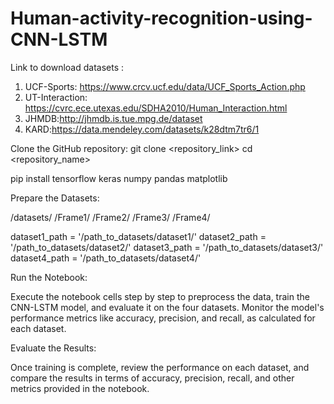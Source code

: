 # Human-activity-recognition-using-CNN-LSTM



Link to download datasets : 
1) UCF-Sports: https://www.crcv.ucf.edu/data/UCF_Sports_Action.php
2) UT-Interaction: https://cvrc.ece.utexas.edu/SDHA2010/Human_Interaction.html
3) JHMDB:http://jhmdb.is.tue.mpg.de/dataset
4) KARD:https://data.mendeley.com/datasets/k28dtm7tr6/1

Clone the GitHub repository:
git clone <repository_link>
cd <repository_name>

pip install tensorflow keras numpy pandas matplotlib


Prepare the Datasets:

/datasets/
    /Frame1/
    /Frame2/
    /Frame3/
    /Frame4/

dataset1_path = '/path_to_datasets/dataset1/'
dataset2_path = '/path_to_datasets/dataset2/'
dataset3_path = '/path_to_datasets/dataset3/'
dataset4_path = '/path_to_datasets/dataset4/'



Run the Notebook:

Execute the notebook cells step by step to preprocess the data, train the CNN-LSTM model, and evaluate it on the four datasets.
Monitor the model's performance metrics like accuracy, precision, and recall, as calculated for each dataset.


Evaluate the Results:

Once training is complete, review the performance on each dataset, and compare the results in terms of accuracy, precision, recall, and other metrics provided in the notebook.    



